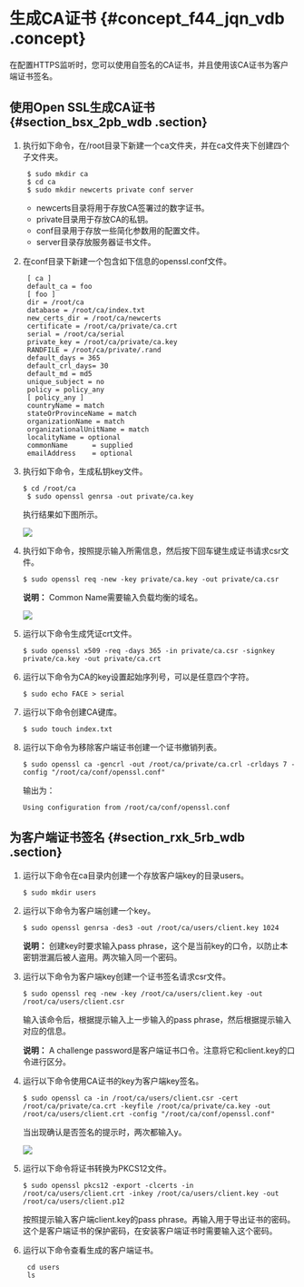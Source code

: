 # 生成CA证书 {#concept_f44_jqn_vdb .concept}

在配置HTTPS监听时，您可以使用自签名的CA证书，并且使用该CA证书为客户端证书签名。

## 使用Open SSL生成CA证书 {#section_bsx_2pb_wdb .section}

1.  执行如下命令，在/root目录下新建一个ca文件夹，并在ca文件夹下创建四个子文件夹。

    ``` {#codeblock_529_4tp_efb}
     $ sudo mkdir ca
     $ cd ca
     $ sudo mkdir newcerts private conf server
    ```

    -   newcerts目录将用于存放CA签署过的数字证书。
    -   private目录用于存放CA的私钥。
    -   conf目录用于存放一些简化参数用的配置文件。
    -   server目录存放服务器证书文件。
2.  在conf目录下新建一个包含如下信息的openssl.conf文件。

    ``` {#codeblock_izz_ue5_8et}
     [ ca ]
     default_ca = foo
     [ foo ] 
     dir = /root/ca
     database = /root/ca/index.txt
     new_certs_dir = /root/ca/newcerts
     certificate = /root/ca/private/ca.crt
     serial = /root/ca/serial
     private_key = /root/ca/private/ca.key
     RANDFILE = /root/ca/private/.rand
     default_days = 365
     default_crl_days= 30
     default_md = md5
     unique_subject = no
     policy = policy_any
     [ policy_any ]
     countryName = match
     stateOrProvinceName = match
     organizationName = match
     organizationalUnitName = match
     localityName = optional
     commonName      = supplied
     emailAddress    = optional
    ```

3.  执行如下命令，生成私钥key文件。

    ``` {#codeblock_9tm_7t2_3o0}
    $ cd /root/ca
     $ sudo openssl genrsa -out private/ca.key
    ```

    执行结果如下图所示。

    ![](http://static-aliyun-doc.oss-cn-hangzhou.aliyuncs.com/assets/img/4143/15610871532841_zh-CN.png)

4.  执行如下命令，按照提示输入所需信息，然后按下回车键生成证书请求csr文件。

    ``` {#codeblock_vcb_di2_als}
    $ sudo openssl req -new -key private/ca.key -out private/ca.csr
    ```

    **说明：** Common Name需要输入负载均衡的域名。

    ![](http://static-aliyun-doc.oss-cn-hangzhou.aliyuncs.com/assets/img/4143/15610871542842_zh-CN.png)

5.  运行以下命令生成凭证crt文件。

    ``` {#codeblock_u4d_sd4_q88}
    $ sudo openssl x509 -req -days 365 -in private/ca.csr -signkey private/ca.key -out private/ca.crt
    ```

6.  运行以下命令为CA的key设置起始序列号，可以是任意四个字符。

    ``` {#codeblock_ni4_bxg_akk}
    $ sudo echo FACE > serial
    ```

7.  运行以下命令创建CA键库。

    ``` {#codeblock_ufp_9v4_y1j}
    $ sudo touch index.txt
    ```

8.  运行以下命令为移除客户端证书创建一个证书撤销列表。

    ``` {#codeblock_evh_cf9_0de}
    $ sudo openssl ca -gencrl -out /root/ca/private/ca.crl -crldays 7 -config "/root/ca/conf/openssl.conf"
    ```

    输出为：

    ``` {#codeblock_jir_vxc_jqk}
    Using configuration from /root/ca/conf/openssl.conf
    ```


## 为客户端证书签名 {#section_rxk_5rb_wdb .section}

1.  运行以下命令在ca目录内创建一个存放客户端key的目录users。

    ``` {#codeblock_tgh_cg3_qp3}
    $ sudo mkdir users
    ```

2.  运行以下命令为客户端创建一个key。

    ``` {#codeblock_woe_rmg_yl0}
    $ sudo openssl genrsa -des3 -out /root/ca/users/client.key 1024
    ```

    **说明：** 创建key时要求输入pass phrase，这个是当前key的口令，以防止本密钥泄漏后被人盗用。两次输入同一个密码。

3.  运行以下命令为客户端key创建一个证书签名请求csr文件。

    ``` {#codeblock_6e1_1e4_ygn}
    $ sudo openssl req -new -key /root/ca/users/client.key -out /root/ca/users/client.csr
    ```

    输入该命令后，根据提示输入上一步输入的pass phrase，然后根据提示输入对应的信息。

    **说明：** A challenge password是客户端证书口令。注意将它和client.key的口令进行区分。

4.  运行以下命令使用CA证书的key为客户端key签名。

    ``` {#codeblock_sgy_u6v_bh8}
    $ sudo openssl ca -in /root/ca/users/client.csr -cert /root/ca/private/ca.crt -keyfile /root/ca/private/ca.key -out /root/ca/users/client.crt -config "/root/ca/conf/openssl.conf"
    ```

    当出现确认是否签名的提示时，两次都输入y。

    ![](http://static-aliyun-doc.oss-cn-hangzhou.aliyuncs.com/assets/img/4143/15610871542846_zh-CN.png)

5.  运行以下命令将证书转换为PKCS12文件。

    ``` {#codeblock_psw_iyn_pko}
    $ sudo openssl pkcs12 -export -clcerts -in /root/ca/users/client.crt -inkey /root/ca/users/client.key -out /root/ca/users/client.p12
    ```

    按照提示输入客户端client.key的pass phrase。再输入用于导出证书的密码。这个是客户端证书的保护密码，在安装客户端证书时需要输入这个密码。

6.  运行以下命令查看生成的客户端证书。

    ``` {#codeblock_oji_1bb_z7h}
     cd users
     ls
    ```


